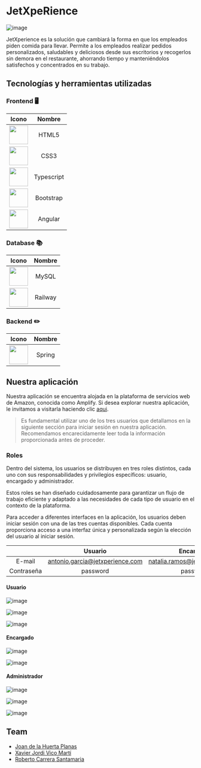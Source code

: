 # JetXpeRience

![image](https://github.com/xaco04/team6-fe-gc-proyecto-final-angular-08-2023/assets/93447803/f2c977e2-0be8-4c4b-81b5-4740dddeb7ae)


JetXperience es la solución que cambiará la forma en que los empleados piden comida para llevar. 
Permite a los empleados realizar pedidos personalizados, saludables y deliciosos desde sus escritorios y recogerlos sin demora en el restaurante, ahorrando tiempo y manteniéndolos satisfechos y concentrados en su trabajo.

## Tecnologías y herramientas utilizadas

### Frontend :desktop_computer:
| Icono | Nombre |
|:--------:|:--------:|
| <img src="https://github.com/xaco04/team6-fe-gc-proyecto-final-angular-08-2023/assets/93447803/cdfc913d-f1cf-457e-be9c-06e14cedf758" width="50" height="50"> | HTML5 |
| <img src="https://github.com/xaco04/team6-fe-gc-proyecto-final-angular-08-2023/assets/93447803/461d9235-b067-442e-a1ba-99fe3c352eaf" width="50" height="50"> | CSS3 |
| <img src="https://github.com/xaco04/team6-fe-gc-proyecto-final-angular-08-2023/assets/93447803/69ab8048-296e-49d2-b449-658413d63d94" width="50" height="50"> | Typescript |
| <img src="https://github.com/xaco04/team6-fe-gc-proyecto-final-angular-08-2023/assets/93447803/ae241788-60df-449a-9e79-706bf223f70e" width="50" height="50"> | Bootstrap |
| <img src="https://github.com/xaco04/team6-fe-gc-proyecto-final-angular-08-2023/assets/93447803/3f52d9ad-1bd6-4125-a23c-01547939669c" width="50" height="50"> | Angular |
          
### Database :books:
| Icono | Nombre |
|:--------:|:--------:|
| <img src="https://github.com/xaco04/team6-fe-gc-proyecto-final-angular-08-2023/assets/93447803/606ca528-04c5-4421-8a75-6351d82ee321" width="50" height="50"> | MySQL |
| <img src="https://github.com/xaco04/team6-fe-gc-proyecto-final-angular-08-2023/assets/93447803/615dff6c-9282-4c1b-a800-919669d2e57b" width="50" height="50"> | Railway | 
          

### Backend :pencil2:
| Icono | Nombre |
|:--------:|:--------:|
| <img src="https://github.com/xaco04/team6-fe-gc-proyecto-final-angular-08-2023/assets/93447803/8f93841d-2b41-4e87-8b7c-9bb205fc386e" width="50" height="50">  | Spring |



## Nuestra aplicación

Nuestra aplicación se encuentra alojada en la plataforma de servicios web de Amazon, conocida como Amplify. Si desea explorar nuestra aplicación, le invitamos a visitarla haciendo clic [aqui](https://main.dvpioe88mwwf7.amplifyapp.com/).

> Es fundamental utilizar uno de los tres usuarios que detallamos en la siguiente sección para iniciar sesión en nuestra aplicación. Recomendamos encarecidamente leer toda la información proporcionada antes de proceder.

### Roles

Dentro del sistema, los usuarios se distribuyen en tres roles distintos, cada uno con sus responsabilidades y privilegios específicos: usuario, encargado y administrador. 

Estos roles se han diseñado cuidadosamente para garantizar un flujo de trabajo eficiente y adaptado a las necesidades de cada tipo de usuario en el contexto de la plataforma.

Para acceder a diferentes interfaces en la aplicación, los usuarios deben iniciar sesión con una de las tres cuentas disponibles. Cada cuenta proporciona acceso a una interfaz única y personalizada según la elección del usuario al iniciar sesión.

|            |                 Usuario           |               Encargado           |             Administrador            |
|:----------:|:---------------------------------:|:---------------------------------:|:------------------------------------:|
| E-mail     | antonio.garcia@jetxperience.com |  natalia.ramos@jetxperience.com     |  adriatgn98@jetxperience.com          |
| Contraseña | password                         | password                            |  password                            |


#### Usuario

![image](https://github.com/xaco04/team6-fe-gc-proyecto-final-angular-08-2023/assets/93447803/04cac109-b92f-416e-b8fb-2d35fd688198)


![image](https://github.com/xaco04/team6-fe-gc-proyecto-final-angular-08-2023/assets/93447803/6d5ce92f-b8ce-4e09-a230-2a00e265fdd1)


![image](https://github.com/xaco04/team6-fe-gc-proyecto-final-angular-08-2023/assets/93447803/72a1ec28-a8a2-4c76-b01d-16d45ee07023)


#### Encargado

![image](https://github.com/xaco04/team6-fe-gc-proyecto-final-angular-08-2023/assets/93447803/a740fe20-c42c-469c-b7a9-352880e99c72)


![image](https://github.com/xaco04/team6-fe-gc-proyecto-final-angular-08-2023/assets/93447803/3bed4f07-4f28-41d9-9bfe-8d9313ecda19)


#### Administrador

![image](https://github.com/xaco04/team6-fe-gc-proyecto-final-angular-08-2023/assets/93447803/981754cf-fd6d-41f4-9921-81795a2a4277)


![image](https://github.com/xaco04/team6-fe-gc-proyecto-final-angular-08-2023/assets/93447803/3274af34-5507-40b7-b1fd-f15674fe078f)


![image](https://github.com/xaco04/team6-fe-gc-proyecto-final-angular-08-2023/assets/93447803/cadb2c43-a6b6-45e7-bd3e-7b2a028c4980)




## Team

* [Joan de la Huerta Planas](https://github.com/joandelahuerta)
* [Xavier Jordi Vico Martí](https://github.com/xaco04)
* [Roberto Carrera Santamaria](https://github.com/RobertoCarrera)

